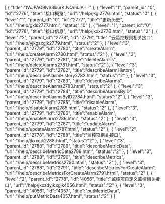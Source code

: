 [
	{
		"title":"tWJPAO9lvS3burKJvQn6JA=="
	},
	{
		"level":"1",
		"parent_id":"0",
		"id":"2776",
		"title":"接口概览",
		"url":"/help/jkgl2776.html",
		"status":"0"
	},
	{
		"level":"1",
		"parent_id":"0",
		"id":"2777",
		"title":"更新历史",
		"url":"/help/gxls2777.html",
		"status":"0"
	},
	{
		"level":"1",
		"parent_id":"0",
		"id":"2778",
		"title":"接口信息",
		"url":"/help/jkxx2778.html",
		"status":"2"
	},
	{
		"level":"2",
		"parent_id":"2778",
		"id":"2779",
		"title":"云监控规则相关接口",
		"url":"/help/yjkgzxgjk2779.html",
		"status":"2"
	},
	{
		"level":"3",
		"parent_id":"2779",
		"id":"2780",
		"title":"createAlarm",
		"url":"/help/createAlarm2780.html",
		"status":"2"
	},
	{
		"level":"3",
		"parent_id":"2779",
		"id":"2781",
		"title":"deleteAlarms",
		"url":"/help/deleteAlarms2781.html",
		"status":"2"
	},
	{
		"level":"3",
		"parent_id":"2779",
		"id":"2782",
		"title":"describeAlarmHistory",
		"url":"/help/describeAlarmHistory2782.html",
		"status":"2"
	},
	{
		"level":"3",
		"parent_id":"2779",
		"id":"2783",
		"title":"describeAlarms",
		"url":"/help/describeAlarms2783.html",
		"status":"2"
	},
	{
		"level":"3",
		"parent_id":"2779",
		"id":"2784",
		"title":"describeAlarmsByID",
		"url":"/help/describeAlarmsByID2784.html",
		"status":"2"
	},
	{
		"level":"3",
		"parent_id":"2779",
		"id":"2785",
		"title":"disableAlarm",
		"url":"/help/disableAlarm2785.html",
		"status":"2"
	},
	{
		"level":"3",
		"parent_id":"2779",
		"id":"2786",
		"title":"enableAlarm",
		"url":"/help/enableAlarm2786.html",
		"status":"2"
	},
	{
		"level":"3",
		"parent_id":"2779",
		"id":"2787",
		"title":"updateAlarm",
		"url":"/help/updateAlarm2787.html",
		"status":"2"
	},
	{
		"level":"2",
		"parent_id":"2778",
		"id":"2788",
		"title":"监控项相关接口",
		"url":"/help/jkxxgjk2788.html",
		"status":"2"
	},
	{
		"level":"3",
		"parent_id":"2788",
		"id":"2789",
		"title":"describeMetricData",
		"url":"/help/describeMetricData2789.html",
		"status":"2"
	},
	{
		"level":"3",
		"parent_id":"2788",
		"id":"2790",
		"title":"describeMetrics",
		"url":"/help/describeMetrics2790.html",
		"status":"2"
	},
	{
		"level":"3",
		"parent_id":"2788",
		"id":"2791",
		"title":"describeMetricsForCreateAlarm",
		"url":"/help/describeMetricsForCreateAlarm2791.html",
		"status":"2"
	},
	{
		"level":"2",
		"parent_id":"2778",
		"id":"4056",
		"title":"监控项自定义监控相关接口",
		"url":"/help/jkxzdyjkxgjk4056.html",
		"status":"2"
	},
	{
		"level":"3",
		"parent_id":"4056",
		"id":"4057",
		"title":"putMetricData",
		"url":"/help/putMetricData4057.html",
		"status":"2"
	}
]